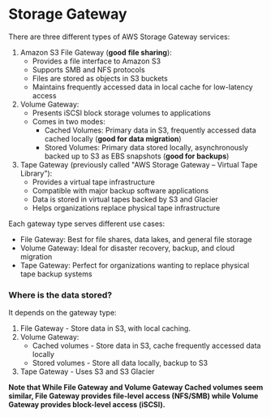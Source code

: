 # Storage Gateway

There are three different types of AWS Storage Gateway services:

1. Amazon S3 File Gateway (**good** **file sharing**):
   * Provides a file interface to Amazon S3
   * Supports SMB and NFS protocols
   * Files are stored as objects in S3 buckets
   * Maintains frequently accessed data in local cache for low-latency access
2. Volume Gateway:
   * Presents iSCSI block storage volumes to applications
   * Comes in two modes:
     * Cached Volumes: Primary data in S3, frequently accessed data cached locally (**good for data migration**)
     * Stored Volumes: Primary data stored locally, asynchronously backed up to S3 as EBS snapshots (**good for backups**)&#x20;
3. Tape Gateway (previously called "AWS Storage Gateway – Virtual Tape Library"):
   * Provides a virtual tape infrastructure
   * Compatible with major backup software applications
   * Data is stored in virtual tapes backed by S3 and Glacier
   * Helps organizations replace physical tape infrastructure

Each gateway type serves different use cases:

* File Gateway: Best for file shares, data lakes, and general file storage
* Volume Gateway: Ideal for disaster recovery, backup, and cloud migration
* Tape Gateway: Perfect for organizations wanting to replace physical tape backup systems

### Where is the data stored?

It depends on the gateway type:

1. File Gateway - Store data in S3, with local caching.
2. Volume Gateway:
   * Cached volumes - Store data in S3, cache frequently accessed data locally
   * Stored volumes - Store all data locally, backup to S3
3. Tape Gateway - Uses S3 and S3 Glacier

**Note that While File Gateway and Volume Gateway Cached volumes seem similar, File Gateway provides file-level access (NFS/SMB) while Volume Gateway provides block-level access (iSCSI).**
